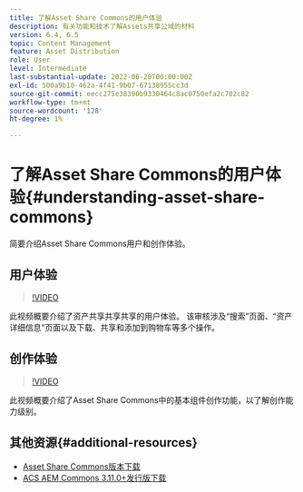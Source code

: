 ```yaml
---
title: 了解Asset Share Commons的用户体验
description: 有关功能和技术了解Assets共享公域的材料
version: 6.4, 6.5
topic: Content Management
feature: Asset Distribution
role: User
level: Intermediate
last-substantial-update: 2022-06-20T00:00:00Z
exl-id: 500a9b10-462a-4f41-9b07-67138955cc3d
source-git-commit: eecc275e38390b9330464c8ac0750efa2c702c82
workflow-type: tm+mt
source-wordcount: '128'
ht-degree: 1%

---
```


# 了解Asset Share Commons的用户体验{#understanding-asset-share-commons}

简要介绍Asset Share Commons用户和创作体验。

## 用户体验

>[!VIDEO](https://video.tv.adobe.com/v/20497?quality=12&learn=on)

此视频概要介绍了资产共享共享共享的用户体验。 该审核涉及“搜索”页面、“资产详细信息”页面以及下载、共享和添加到购物车等多个操作。

## 创作体验

>[!VIDEO](https://video.tv.adobe.com/v/20498?quality=12&learn=on)

此视频概要介绍了Asset Share Commons中的基本组件创作功能，以了解创作能力级别。

## 其他资源{#additional-resources}

* [Asset Share Commons版本下载](https://github.com/Adobe-Marketing-Cloud/asset-share-commons/releases)
* [ACS AEM Commons 3.11.0+发行版下载](https://github.com/Adobe-Consulting-Services/acs-aem-commons/releases)

